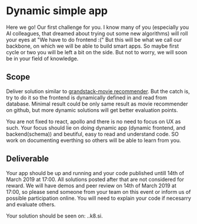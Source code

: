 # Dynamic simple app

Here we go! Our first challenge for you.
I know many of you (especially you AI colleagues, that dreamed about trying out some new algorithms) will roll your eyes at "We have to do frontend :("
But this will be what we call our backbone, on which we will be able to build smart apps. So maybe first cycle or two you will be left a bit on the side. But not to worry, we will soon be in your field of knowledge.

## Scope

Deliver solution similar to [grandstack-movie recommender](https://github.com/grand-stack/grand-stack-movies-workshop). But the catch is, try to do it so the frontend is dynamically defined in and read from database. 
Minimal result could be only same result as movie recommender on github, but more dynamic solutions will get better evaluation points.

You are not fixed to react, apollo and there is no need to focus on UX as such. Your focus should lie on doing dynamic app (dynamic frontend, and backend(schema)) and beutiful, easy to read and understand code. SO work on documenting everthing so others will be able to learn from you.

## Deliverable

Your app should be up and running and your code published untill 14th of March 2019 at 17:00. All solutions posted after that are not considered for reward. We will have demos and peer review on 14th of March 2019 at 17:00, so please send someone from your team on this event or inform us of possible participation online. You will need to explain your code if necesarry and evaluate others.

Your solution should be seen on: <teamName>.<solution1>.k8.si.
